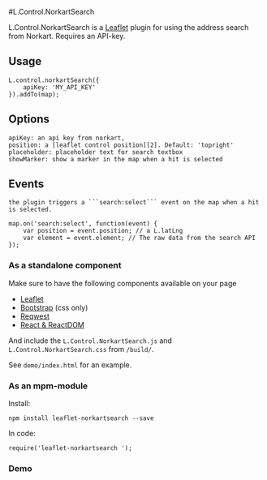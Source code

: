 #L.Control.NorkartSearch

L.Control.NorkartSearch is a [Leaflet][1] plugin for using the address search from Norkart. Requires an API-key.

## Usage

    L.control.norkartSearch({
        apiKey: 'MY_API_KEY'
    }).addTo(map);

## Options

    apiKey: an api key from norkart,
    position: a [leaflet control position][2]. Default: 'topright'
    placeholder: placeholder text for search textbox
    showMarker: show a marker in the map when a hit is selected

## Events

    the plugin triggers a ```search:select``` event on the map when a hit is selected.

    map.on('search:select', function(event) {
        var position = event.position; // a L.latLng
        var element = event.element; // The raw data from the search API
    });


### As a standalone component

Make sure to have the following components available on your page

- [Leaflet][1]
- [Bootstrap][3] (css only)
- [Reqwest][4]
- [React & ReactDOM][5]


[1]: http://leafletjs.com
[2]: http://leafletjs.com/reference.html#control-positions
[3]: http://getbootstrap.com
[4]: https://github.com/ded/reqwest
[5]: https://facebook.github.io/react/downloads.html

And include the ```L.Control.NorkartSearch.js``` and ```L.Control.NorkartSearch.css``` from ```/build/```.

See ```demo/index.html``` for an example.


### As an mpm-module

Install:

    npm install leaflet-norkartsearch --save

In code:

    require('leaflet-norkartsearch ');


### Demo

